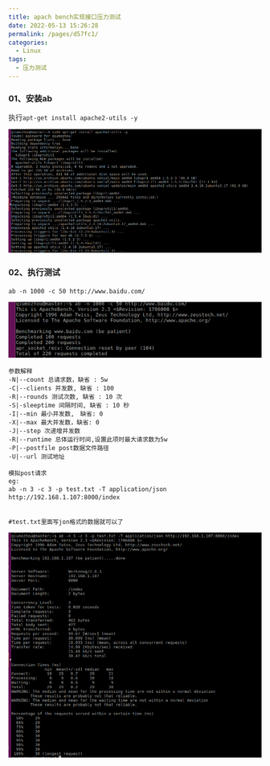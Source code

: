 ```yaml
---
title: apach bench实现接口压力测试
date: 2022-05-13 15:26:28
permalink: /pages/d57fc1/
categories:
  - Linux
tags:
  - 压力测试
---
```




### 01、安装ab
执行`apt-get install apache2-utils -y`

![](./image/ab01.png)

### 02、执行测试
`ab -n 1000 -c 50 http://www.baidu.com/`

![](./image/ab02.png)

```
参数解释
-N|--count 总请求数，缺省 : 5w
-C|--clients 并发数, 缺省 : 100
-R|--rounds 测试次数, 缺省 : 10 次
-S|-sleeptime 间隔时间, 缺省 : 10 秒
-I|--min 最小并发数,　缺省: 0
-X|--max 最大并发数，缺省: 0
-J|--step 次递增并发数
-R|--runtime 总体运行时间,设置此项时最大请求数为5w
-P|--postfile post数据文件路径
-U|--url 测试地址

模拟post请求
eg:
ab -n 3 -c 3 -p test.txt -T application/json http://192.168.1.107:8000/index


#test.txt里面写jon格式的数据就可以了
```

![](./image/ab03.png)